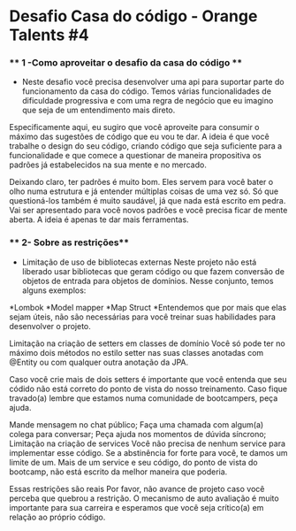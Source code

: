 # Desafio Casa do código - Orange Talents #4

### ** 1 -Como aproveitar o desafio da casa do código **

* Neste desafio você precisa desenvolver uma api para suportar parte do funcionamento da casa do código. Temos várias funcionalidades de dificuldade progressiva e com uma regra de negócio que eu imagino que seja de um entendimento mais direto.

Especificamente aqui, eu sugiro que você aproveite para consumir o máximo das sugestões de código que eu vou te dar. A ideia é que você trabalhe o design do seu código, criando código que seja suficiente para a funcionalidade e que comece a questionar de maneira propositiva os padrões já estabelecidos na sua mente e no mercado.

Deixando claro, ter padrões é muito bom. Eles servem para você bater o olho numa estrutura e já entender múltiplas coisas de uma vez só. Só que questioná-los também é muito saudável, já que nada está escrito em pedra. Vai ser apresentado para você novos padrões e você precisa ficar de mente aberta. A ideia é apenas te dar mais ferramentas.

### ** 2- Sobre as restrições**

* Limitação de uso de bibliotecas externas
Neste projeto não está liberado usar bibliotecas que geram código ou que fazem conversão de objetos de entrada para objetos de domínios. Nesse conjunto, temos alguns exemplos:

*Lombok
*Model mapper
*Map Struct
*Entendemos que por mais que elas sejam úteis, não são necessárias para você treinar suas habilidades para desenvolver o projeto.

Limitação na criação de setters em classes de domínio
Você só pode ter no máximo dois métodos no estilo setter nas suas classes anotadas com @Entity ou com qualquer outra anotação da JPA.

Caso você crie mais de dois setters é importante que você entenda que seu códido não está correto do ponto de vista do nosso treinamento. Caso fique travado(a) lembre que estamos numa comunidade de bootcampers, peça ajuda.

Mande mensagem no chat público;
Faça uma chamada com algum(a) colega para conversar;
Peça ajuda nos momentos de dúvida síncrono;
Limitação na criação de services
Você não precisa de nenhum service para implementar esse código. Se a abstinência for forte para você, te damos um limite de um. Mais de um service e seu código, do ponto de vista do bootcamp, não está escrito da melhor maneira que poderia.

Essas restrições são reais
Por favor, não avance de projeto caso você perceba que quebrou a restrição. O mecanismo de auto avaliação é muito importante para sua carreira e esperamos que você seja crítico(a) em relação ao próprio código.


